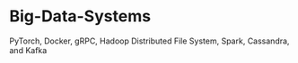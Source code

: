# Big-Data-Systems
PyTorch, Docker, gRPC, Hadoop Distributed File System, Spark, Cassandra, and Kafka
